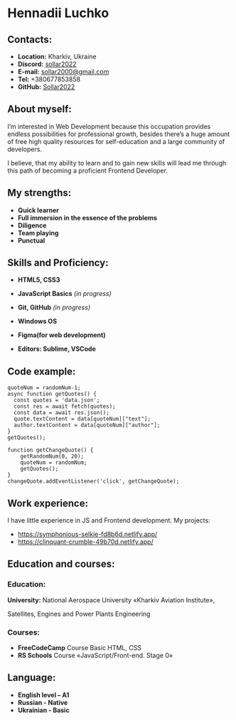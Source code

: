 # Hennadii Luchko

## Contacts:
* __Location:__ Kharkiv, Ukraine
* __Discord:__ [sollar2022](https://discord.com/channels/@me")
* __E-mail:__  sollar2000@gmail.com
* __Tel:__  +380677853858
* __GitHub:__ [Sollar2022](https://github.com/rolling-scopes-school/sollar2022-JSFE2023Q1)

## About myself:

I’m interested in Web Development because this occupation provides endless possibilities for professional growth, besides there’s a huge amount of free high quality resources for self-education and a large community of developers.

I believe, that my ability to learn and to gain new skills will lead me through this path of becoming a proficient Frontend Developer.

## My strengths: 
* __Quick learner__
* __Full immersion in the essence of the problems__
* __Diligence__
* __Team playing__
* __Punctual__

## Skills and Proficiency:
* __HTML5, CSS3__
* __JavaScript Basics__ _(in progress)_

* __Git, GitHub__ _(in progress)_
* __Windows OS__
* __Figma(for web development)__
* __Editors: Sublime, VSCode__

## Code example:
```
quoteNum = randomNum-1;
async function getQuotes() {  
  const quotes = 'data.json';
  const res = await fetch(quotes);
  const data = await res.json(); 
  quote.textContent = data[quoteNum]["text"];
  author.textContent = data[quoteNum]["author"];
}
getQuotes();

function getChangeQuote() {
	getRandomNum(0, 20);
	quoteNum = randomNum;
	getQuotes();
}
changeQuote.addEventListener('click', getChangeQuote);

```

## Work experience:
 I have little experience in JS and Frontend development.
 My projects:
* https://symphonious-selkie-fd8b6d.netlify.app/
* https://clinquant-crumble-49b70d.netlify.app/

## Education and courses:
### Education:
__University:__ National Aerospace University «Kharkiv Aviation Institute», 

Satellites, Engines and Power Plants Engineering 

### Courses: 
* __FreeCodeCamp__   Course Basic HTML, CSS
* __RS Schools__  Course «JavaScript/Front-end. Stage 0»

## Language:
* __English level – A1__
* __Russian - Native__ 
* __Ukrainian - Basic__


